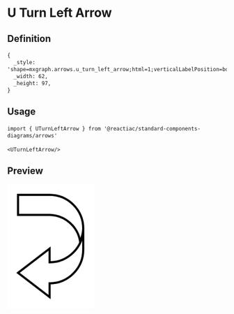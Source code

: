 # U Turn Left Arrow

## Definition

```
{
  _style: 'shape=mxgraph.arrows.u_turn_left_arrow;html=1;verticalLabelPosition=bottom;verticalAlign=top;strokeWidth=2;strokeColor=#000000;',
  _width: 62,
  _height: 97,
}
```

## Usage

```
import { UTurnLeftArrow } from '@reactiac/standard-components-diagrams/arrows'

<UTurnLeftArrow/>
```

## Preview

<img src="./u-turn-left-arrow.png" width="200"/>
